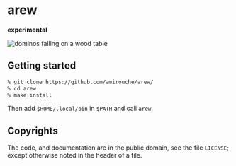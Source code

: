 # arew

**experimental**

![dominos falling on a wood table](https://images.unsplash.com/photo-1596461010503-fc620ea96f52?auto=format&fit=crop&w=1740&q=80)

## Getting started

```sh
% git clone https://github.com/amirouche/arew/
% cd arew
% make install
```

Then add `$HOME/.local/bin` in `$PATH` and call `arew`.

## Copyrights

The code, and documentation are in the public domain, see the file
`LICENSE`; except otherwise noted in the header of a file.

